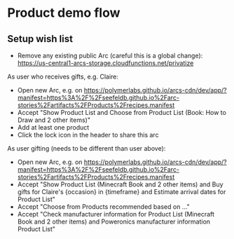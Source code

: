 # Product demo flow

## Setup wish list

 * Remove any existing public Arc (careful this is a global change): https://us-central1-arcs-storage.cloudfunctions.net/privatize

As user who receives gifts, e.g. Claire:

 * Open new Arc, e.g. on    https://polymerlabs.github.io/arcs-cdn/dev/app/?manifest=https%3A%2F%2Fseefeldb.github.io%2Farc-stories%2Fartifacts%2FProducts%2Frecipes.manifest
 * Accept "Show Product List and Choose from Product List (Book: How to Draw and 2 other items)"
 * Add at least one product
 * Click the lock icon in the header to share this arc

As user gifting (needs to be different than user above):

 * Open new Arc, e.g. on https://polymerlabs.github.io/arcs-cdn/dev/app/?manifest=https%3A%2F%2Fseefeldb.github.io%2Farc-stories%2Fartifacts%2FProducts%2Frecipes.manifest
 * Accept "Show Product List (Minecraft Book and 2 other items) and Buy gifts for Claire's {occasion} in {timeframe} and Estimate arrival dates for Product List"
 * Accept "Choose from Products recommended based on ..."
 * Accept "Check manufacturer information for Product List (Minecraft Book and 2 other items) and Poweronics manufacturer information Product List"
